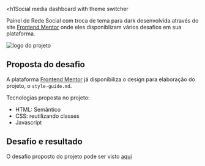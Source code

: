 <h1Social media dashboard with theme switcher</h1>
<p>Painel de Rede Social com troca de tema para dark desenvolvida através do site <a href="https://www.frontendmentor.io/">Frontend Mentor</a> onde eles disponiblizam vários desafios em sua plataforma.</p>
<img src="https://res.cloudinary.com/dz209s6jk/image/upload/v1585840948/Challenges/ftdvklbtn6y7ydjxjjuj.jpg" alt="logo do projeto" />

<h2>Proposta do desafio</h2>
<p>A plataforma <a href="https://www.frontendmentor.io/">Frontend Mentor</a> já disponibiliza o design para elaboração do projeto, o <code>style-guide.md</code>.</p>
<p>Tecnologias proposta no projeto:</p>
<ul>
  <li>HTML: Semântico</li>
  <li>CSS: reutilizando classes</li>
  <li>Javascript</li>
</ul>

<h2>Desafio e resultado</h2>
<p>O desafio proposto do projeto pode ser visto <a href="https://social-media-dashboard-frontendmentor.netlify.app/">aqui</p>
